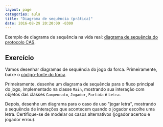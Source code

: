 ```yaml
---
layout: page
categories: aula
title: "Diagrama de sequência (prática)"
date: 2016-08-29 20:20:00 -0300
---
```


Exemplo de diagrama de sequência na vida real: [diagrama de sequência do protocolo CAS]({{site.baseurl}}/files/cas-sequence.png).

## Exercício

Vamos desenhar diagramas de sequência do jogo da forca. Primeiramente, baixe o [código-fonte do forca]({{site.baseurl}}/files/forca.zip).

Primeiramente, desenhe um diagrama de sequência para o fluxo principal do jogo, implementado na classe `Main`, mostrando sua interação com objetos das classes `Campeonato`, `Jogador`, `Partida` e `Letra`.

Depois, desenhe um diagrama para o caso de uso "jogar letra", mostrando a sequência de interações que acontecem quando o jogador escolhe uma letra. Certifique-se de modelar os casos alternativos (jogador acertou e jogador errou).
